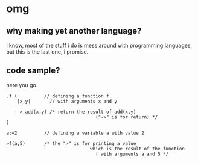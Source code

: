 # omg

## why making yet another language?

i know, most of the stuff i do is mess around with
programming languages, but this is the last one, i
promise.

## code sample?

here you go.

```
.f (          // defining a function f
	|x,y|       // with arguments x and y

	-> add(x,y) /* return the result of add(x,y)
								 ("->" is for return) */
)

a:=2          // defining a variable a with value 2

>f(a,5)       /* the ">" is for printing a value
							   which is the result of the function
								 f with arguments a and 5 */
```


